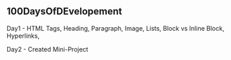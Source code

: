 ## 100DaysOfDEvelopement

Day1 -
HTML Tags,
Heading,
Paragraph,
Image,
Lists,
Block vs Inline Block,
Hyperlinks,

Day2 -
Created Mini-Project
